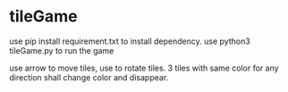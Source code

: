 # tileGame

use pip install requirement.txt to install dependency.
use python3 tileGame.py to run the game

use arrow to move tiles, use <space> to rotate tiles.
3 tiles with same color for any direction shall change color and disappear.
